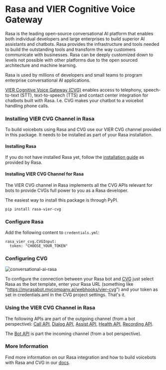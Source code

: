 # Rasa and VIER Cognitive Voice Gateway

Rasa is the leading open-source conversational AI platform that enables both individual developers and large enterprises to build superior AI assistants and chatbots. Rasa provides the infrastructure and tools needed to build the outstanding tools and transform the way customers communicate with businesses. Rasa can be deeply customized down to levels not possible with other platforms due to the open sourced architecture and machine learning.

Rasa is used by millions of developers and small teams to program enterprise conversational AI applications.

[VIER Cognitive Voice Gateway (CVG)](https://cognitivevoice.io/docs) enables access to telephony, speech-to-text (STT), text-to-speech (TTS) and contact center integration for chatbots built with Rasa. I.e. CVG makes your chatbot to a voicebot handling phone calls.

### Installing VIER CVG Channel in Rasa

To build voicebots using Rasa and CVG use our VIER CVG channel provided in this package. It needs to be installed as part of your Rasa installation.

#### Installing Rasa

If you do not have installed Rasa yet, follow the [installation guide](https://rasa.com/docs/rasa/installation/installing-rasa-open-source) as provided by Rasa.

#### Installing VIER CVG Channel for Rasa

The VIER CVG channel in Rasa implements all the CVG APIs relevant for bots to provide CVGs full power to you as a Rasa developer. 

The easiest way to install this package is through PyPI.

```
pip install rasa-vier-cvg
```

### Configure Rasa

Add the following content to `credentials.yml`:

```
rasa_vier_cvg.CVGInput:
  token: "CHOOSE_YOUR_TOKEN"
```

### Configuring CVG

![conversational-ai-rasa](https://user-images.githubusercontent.com/42033366/192627897-cc2ec42e-0bf4-4c91-bcf9-242a6077b609.PNG)

To configure the connection between your Rasa bot and [CVG](https://cognitivevoice.io) just select Rasa as the bot template, enter your Rasa URL (something like "https://myrasabot.mycompany.ai/webhooks/vier-cvg") and your token as set in credentials.aml in the CVG project settings. That's it.

### Using the VIER CVG Channel in Rasa

The following APIs are part of the outgoing channel (from a bot perspective): [Call API](https://cognitivevoice.io/specs/?urls.primaryName=Call%20API), [Dialog API](https://cognitivevoice.io/specs/?urls.primaryName=Dialog%20API), [Assist API](https://cognitivevoice.io/specs/?urls.primaryName=Assist%20API), [Health API](https://cognitivevoice.io/specs/?urls.primaryName=Health%20API), [Recording API](https://cognitivevoice.io/specs/?urls.primaryName=Recording%20API).

The [Bot API](https://cognitivevoice.io/specs/?urls.primaryName=Bot%20API%20(Client)) is part the incoming channel (from a bot perspective). 

### More Information

Find more information on our Rasa integration and how to build voicebots with Rasa and CVG in our [docs](https://cognitivevoice.io/docs/conversational-ai/conversational-ai-rasa.html).
